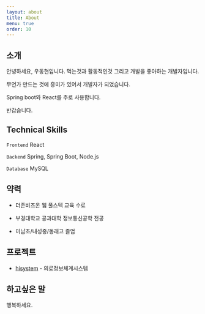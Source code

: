 ```yaml
---
layout: about
title: About
menu: true
order: 10
---
```



## 소개

안녕하세요, 우동현입니다. 먹는것과 활동적인것 그리고 개발을 좋아하는 개발자입니다.

무언가 만드는 것에 흥미가 있어서 개발자가 되었습니다.

Spring boot와 React를 주로 사용합니다.

반갑습니다.

## Technical Skills

`Frontend` 
React

`Backend`
Spring,
Spring Boot,
Node.js

`Database`
 MySQL


## 약력

- 더존비즈온 웹 풀스텍 교육 수료

- 부경대학교 공과대학 정보통신공학 전공

- 미남초/내성중/동래고 졸업

## 프로젝트

- [hisystem](https://github.com/douzone-history) - 의료정보체계시스템

## 하고싶은 말

행복하세요.
